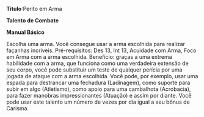 **Titulo**:Perito em Arma

**Talento de Combate**

**Manual Básico**

 Escolha uma arma. Você consegue usar a arma escolhida para realizar façanhas incríveis. Pré-requisitos: Des 13, Int 13, Acuidade com Arma, Foco em Arma com a arma escolhida. Benefício: graças a uma extrema habilidade com a arma, que funciona como uma verdadeira extensão de seu corpo, você pode substituir um teste de qualquer perícia por uma jogada de ataque com a arma escolhida. Você pode, por exemplo, usar uma espada para destrancar uma fechadura (Ladinagem), como suporte para subir em algo (Atletismo), como apoio para uma cambalhota (Acrobacia), para fazer manobras impressionantes (Atuação) e assim por diante. Você pode usar este talento um número de vezes por dia igual a seu bônus de Carisma.